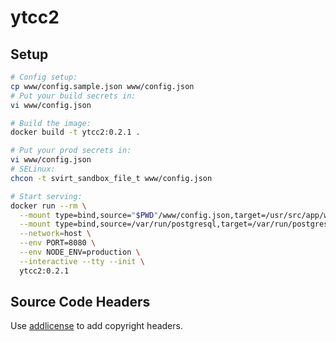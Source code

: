 # ytcc2

## Setup
```bash
# Config setup:
cp www/config.sample.json www/config.json
# Put your build secrets in:
vi www/config.json

# Build the image:
docker build -t ytcc2:0.2.1 .

# Put your prod secrets in:
vi www/config.json
# SELinux:
chcon -t svirt_sandbox_file_t www/config.json

# Start serving:
docker run --rm \
  --mount type=bind,source="$PWD"/www/config.json,target=/usr/src/app/www/config.json,readonly \
  --mount type=bind,source=/var/run/postgresql,target=/var/run/postgresql \
  --network=host \
  --env PORT=8080 \
  --env NODE_ENV=production \
  --interactive --tty --init \
  ytcc2:0.2.1
```

## Source Code Headers

Use [addlicense](https://github.com/google/addlicense) to add copyright headers.
